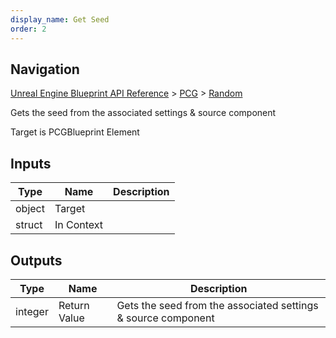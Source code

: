 ```yaml
---
display_name: Get Seed
order: 2
---
```

## Navigation

[Unreal Engine Blueprint API Reference](https://dev.epicgames.com/documentation/en-us/unreal-engine/BlueprintAPI) > [PCG](https://dev.epicgames.com/documentation/en-us/unreal-engine/BlueprintAPI/PCG) > [Random](https://dev.epicgames.com/documentation/en-us/unreal-engine/BlueprintAPI/PCG/Random)

Gets the seed from the associated settings & source component

Target is PCGBlueprint Element

## Inputs

| Type | Name | Description |
| --- | --- | --- |
| object | Target |  |
| struct | In Context |  |

## Outputs

| Type | Name | Description |
| --- | --- | --- |
| integer | Return Value | Gets the seed from the associated settings & source component |
